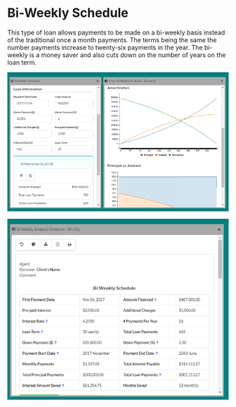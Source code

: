 # Bi-Weekly Schedule

This type of loan allows payments to be made on a bi-weekly basis instead of the traditional once a month payments. The terms being the same the number payments increase to twenty-six payments in the year. The bi-weekly is a money saver and also cuts down on the number of years on the loan term.

![](/assets/bi-weekly-calculator.png)

![](/assets/bi-weekly-schedule.png)

